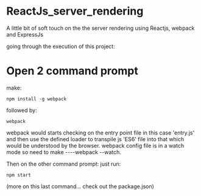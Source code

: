 # ReactJs_server_rendering
A little bit of soft touch on the the server rendering using Reactjs, webpack and ExpressJs 

going through the execution of this project:

# Open 2 command prompt
make:
```
npm install -g webpack 
```
followed by:
```
webpack
```
webpack would starts checking on the entry point file in this case 'entry.js' 
and then use the defined loader to transpile js 'ES6' file 
into that which would be understood by the browser.
webpack config file is in a watch mode so need to make
----webpack --watch.

Then on the other command prompt:
just run:
```
npm start
```
(more on this last command... check out the package.json)




